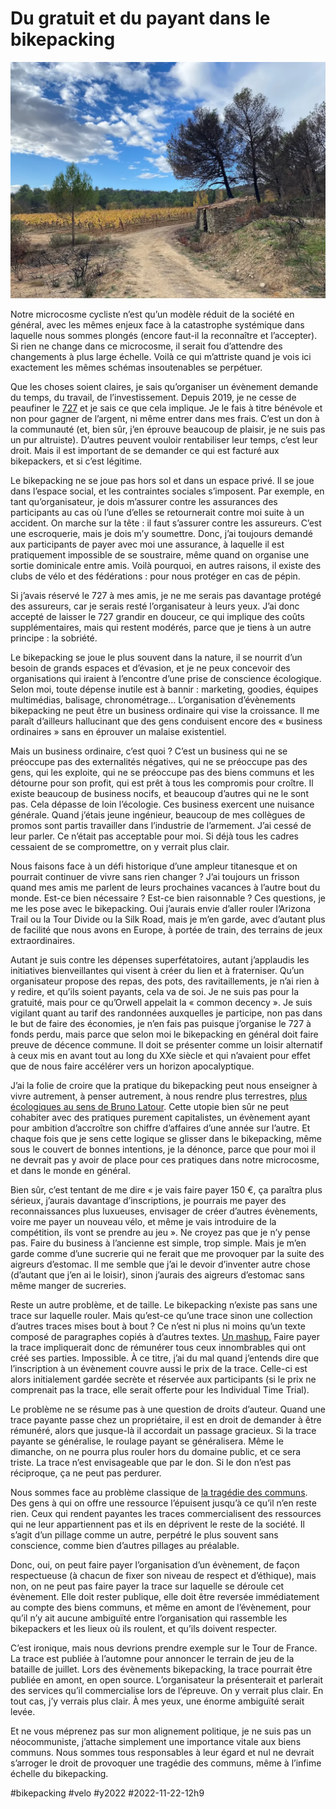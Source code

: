 # Du gratuit et du payant dans le bikepacking

![Destruction](_i/IMG_9960.webp)

Notre microcosme cycliste n’est qu’un modèle réduit de la société en général, avec les mêmes enjeux face à la catastrophe systémique dans laquelle nous sommes plongés (encore faut-il la reconnaître et l’accepter). Si rien ne change dans ce microcosme, il serait fou d’attendre des changements à plus large échelle. Voilà ce qui m’attriste quand je vois ici exactement les mêmes schémas insoutenables se perpétuer.

Que les choses soient claires, je sais qu’organiser un évènement demande du temps, du travail, de l’investissement. Depuis 2019, je ne cesse de peaufiner le [727](https://727bikepacking.fr) et je sais ce que cela implique. Je le fais à titre bénévole et non pour gagner de l’argent, ni même entrer dans mes frais. C’est un don à la communauté (et, bien sûr, j’en éprouve beaucoup de plaisir, je ne suis pas un pur altruiste). D’autres peuvent vouloir rentabiliser leur temps, c’est leur droit. Mais il est important de se demander ce qui est facturé aux bikepackers, et si c’est légitime.

Le bikepacking ne se joue pas hors sol et dans un espace privé. Il se joue dans l’espace social, et les contraintes sociales s’imposent. Par exemple, en tant qu’organisateur, je dois m’assurer contre les assurances des participants au cas où l’une d’elles se retournerait contre moi suite à un accident. On marche sur la tête : il faut s’assurer contre les assureurs. C’est une escroquerie, mais je dois m’y soumettre. Donc, j’ai toujours demandé aux participants de payer avec moi une assurance, à laquelle il est pratiquement impossible de se soustraire, même quand on organise une sortie dominicale entre amis. Voilà pourquoi, en autres raisons, il existe des clubs de vélo et des fédérations : pour nous protéger en cas de pépin.

Si j’avais réservé le 727 à mes amis, je ne me serais pas davantage protégé des assureurs, car je serais resté l’organisateur à leurs yeux. J’ai donc accepté de laisser le 727 grandir en douceur, ce qui implique des coûts supplémentaires, mais qui restent modérés, parce que je tiens à un autre principe : la sobriété.

Le bikepacking se joue le plus souvent dans la nature, il se nourrit d’un besoin de grands espaces et d’évasion, et je ne peux concevoir des organisations qui iraient à l’encontre d’une prise de conscience écologique. Selon moi, toute dépense inutile est à bannir : marketing, goodies, équipes multimédias, balisage, chronométrage… L’organisation d’évènements bikepacking ne peut être un business ordinaire qui vise la croissance. Il me paraît d’ailleurs hallucinant que des gens conduisent encore des « business ordinaires » sans en éprouver un malaise existentiel.

Mais un business ordinaire, c’est quoi ? C’est un business qui ne se préoccupe pas des externalités négatives, qui ne se préoccupe pas des gens, qui les exploite, qui ne se préoccupe pas des biens communs et les détourne pour son profit, qui est prêt à tous les compromis pour croître. Il existe beaucoup de business nocifs, et beaucoup d’autres qui ne le sont pas. Cela dépasse de loin l’écologie. Ces business exercent une nuisance générale. Quand j’étais jeune ingénieur, beaucoup de mes collègues de promos sont partis travailler dans l’industrie de l’armement. J’ai cessé de leur parler. Ce n’était pas acceptable pour moi. Si déjà tous les cadres cessaient de se compromettre, on y verrait plus clair.

Nous faisons face à un défi historique d’une ampleur titanesque et on pourrait continuer de vivre sans rien changer ? J’ai toujours un frisson quand mes amis me parlent de leurs prochaines vacances à l’autre bout du monde. Est-ce bien nécessaire ? Est-ce bien raisonnable ? Ces questions, je me les pose avec le bikepacking. Oui j’aurais envie d’aller rouler l’Arizona Trail ou la Tour Divide ou la Silk Road, mais je m’en garde, avec d’autant plus de facilité que nous avons en Europe, à portée de train, des terrains de jeux extraordinaires.

Autant je suis contre les dépenses superfétatoires, autant j’applaudis les initiatives bienveillantes qui visent à créer du lien et à fraterniser. Qu’un organisateur propose des repas, des pots, des ravitaillements, je n’ai rien à y redire, et qu’ils soient payants, cela va de soi. Je ne suis pas pour la gratuité, mais pour ce qu’Orwell appelait la « common decency ». Je suis vigilant quant au tarif des randonnées auxquelles je participe, non pas dans le but de faire des économies, je n’en fais pas puisque j’organise le 727 à fonds perdu, mais parce que selon moi le bikepacking en général doit faire preuve de décence commune. Il doit se présenter comme un loisir alternatif à ceux mis en avant tout au long du XXe siècle et qui n’avaient pour effet que de nous faire accélérer vers un horizon apocalyptique.

J’ai la folie de croire que la pratique du bikepacking peut nous enseigner à vivre autrement, à penser autrement, à nous rendre plus terrestres, [plus écologiques au sens de Bruno Latour](ecologiser-le-velo.md). Cette utopie bien sûr ne peut cohabiter avec des pratiques purement capitalistes, un évènement ayant pour ambition d’accroître son chiffre d’affaires d’une année sur l’autre. Et chaque fois que je sens cette logique se glisser dans le bikepacking, même sous le couvert de bonnes intentions, je la dénonce, parce que pour moi il ne devrait pas y avoir de place pour ces pratiques dans notre microcosme, et dans le monde en général.

Bien sûr, c’est tentant de me dire « je vais faire payer 150 €, ça paraîtra plus sérieux, j’aurais davantage d’inscriptions, je pourrais me payer des reconnaissances plus luxueuses, envisager de créer d’autres évènements, voire me payer un nouveau vélo, et même je vais introduire de la compétition, ils vont se prendre au jeu ». Ne croyez pas que je n’y pense pas. Faire du business à l’ancienne est simple, trop simple. Mais je m’en garde comme d’une sucrerie qui ne ferait que me provoquer par la suite des aigreurs d’estomac. Il me semble que j’ai le devoir d’inventer autre chose (d’autant que j’en ai le loisir), sinon j’aurais des aigreurs d’estomac sans même manger de sucreries.

Reste un autre problème, et de taille. Le bikepacking n’existe pas sans une trace sur laquelle rouler. Mais qu’est-ce qu’une trace sinon une collection d’autres traces mises bout à bout ? Ce n’est ni plus ni moins qu’un texte composé de paragraphes copiés à d’autres textes. [Un mashup.](https://fr.wikipedia.org/wiki/Mashup_(musique)) Faire payer la trace impliquerait donc de rémunérer tous ceux innombrables qui ont créé ses parties. Impossible. À ce titre, j’ai du mal quand j’entends dire que l’inscription à un évènement couvre aussi le prix de la trace. Celle-ci est alors initialement gardée secrète et réservée aux participants (si le prix ne comprenait pas la trace, elle serait offerte pour les Individual Time Trial).

Le problème ne se résume pas à une question de droits d’auteur. Quand une trace payante passe chez un propriétaire, il est en droit de demander à être rémunéré, alors que jusque-là il accordait un passage gracieux. Si la trace payante se généralise, le roulage payant se généralisera. Même le dimanche, on ne pourra plus rouler hors du domaine public, et ce sera triste. La trace n’est envisageable que par le don. Si le don n’est pas réciproque, ça ne peut pas perdurer.

Nous sommes face au problème classique de [la tragédie des communs](https://fr.wikipedia.org/wiki/Trag%C3%A9die_des_biens_communs). Des gens à qui on offre une ressource l’épuisent jusqu’à ce qu’il n’en reste rien. Ceux qui rendent payantes les traces commercialisent des ressources qui ne leur appartiennent pas et ils en déprivent le reste de la société. Il s’agit d’un pillage comme un autre, perpétré le plus souvent sans conscience, comme bien d’autres pillages au préalable.

Donc, oui, on peut faire payer l’organisation d’un évènement, de façon respectueuse (à chacun de fixer son niveau de respect et d’éthique), mais non, on ne peut pas faire payer la trace sur laquelle se déroule cet évènement. Elle doit rester publique, elle doit être reversée immédiatement au compte des biens communs, et même en amont de l’évènement, pour qu’il n’y ait aucune ambiguïté entre l’organisation qui rassemble les bikepackers et les lieux où ils roulent, et qu’ils doivent respecter.

C’est ironique, mais nous devrions prendre exemple sur le Tour de France. La trace est publiée à l’automne pour annoncer le terrain de jeu de la bataille de juillet. Lors des évènements bikepacking, la trace pourrait être publiée en amont, en open source. L’organisateur la présenterait et parlerait des services qu’il commercialise lors de l’épreuve. On y verrait plus clair. En tout cas, j’y verrais plus clair. À mes yeux, une énorme ambiguïté serait levée.

Et ne vous méprenez pas sur mon alignement politique, je ne suis pas un néocommuniste, j’attache simplement une importance vitale aux biens communs. Nous sommes tous responsables à leur égard et nul ne devrait s’arroger le droit de provoquer une tragédie des communs, même à l’infime échelle du bikepacking.

#bikepacking #velo #y2022 #2022-11-22-12h9
